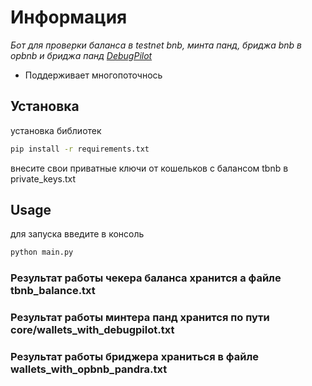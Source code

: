 # Информация
_Бот для проверки баланса в testnet bnb, минта панд, бриджа bnb в opbnb и бриджа панд [DebugPilot](https://zkbridge.com/gallery/pandra_debugpilot)_  
* Поддерживает многопоточнось
## Установка
установка библиотек
```bash
pip install -r requirements.txt
```
внесите свои приватные ключи от кошельков с балансом tbnb в private_keys.txt
## Usage
для запуска введите в консоль
```bash
python main.py
```
### Результат работы чекера баланса хранится а файле tbnb_balance.txt
### Результат работы минтера панд хранится по пути core/wallets_with_debugpilot.txt
### Результат работы бриджера храниться в файле wallets_with_opbnb_pandra.txt
